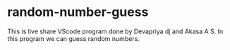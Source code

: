 # random-number-guess
This is live share VScode program done by Devapriya dj and Akasa A S.
In this program we can guess random numbers. 
